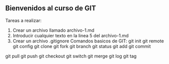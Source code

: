 ## Bienvenidos al curso de GIT

Tareas a realizar:
1) Crear un archivo llamado archivo-1.md
2) Introducir cualquier texto en la linea 5 del archivo-1.md
3) Crear un archivo .gitignore
Comandos basicos de GIT:
git init
git remote
git config
git clone
git fork
git branch
git status
git add
git commit

git pull
git push
git checkout
git switch
git merge
git log
git tag

